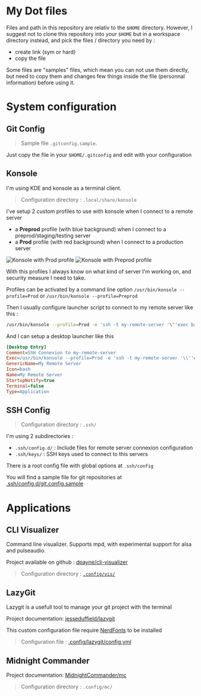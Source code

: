 # My Dot files

Files and path in this repository are relativ to the `$HOME` directory. However, I suggest not to clone this repository into your `$HOME` but in a workspace directory instead, and pick the files / directory you need by :

- create link (sym or hard)
- copy the file

Some files are "samples" files, which mean you can not use them directly, but need to copy them and changes few things inside the file (personnal information) before using it.


# System configuration

## Git Config

> Sample file `.gitconfig.sample`.

Just copy the file in your `$HOME/.gitconfig` and edit with your configuration

## Konsole

I'm using KDE and konsole as a terminal client.

> Configuration directory : `.local/share/konsole`

I've setup 2 custom profiles to use with konsole when I connect to a remote server
- a **Preprod** profile (with blue background) when I connect to a preprod/staging/testing server
- a **Prod** profile (with red background) when I connect to a production server

![Konsole with Prod profile](https://user-images.githubusercontent.com/2981531/276862750-62e96611-136d-4daa-8f03-4d26850c12f4.png)
![Konsole with Preprod profile](https://user-images.githubusercontent.com/2981531/276862755-e843c07c-7c3a-4c60-b104-29897037f69a.png)

With this profiles I always know on what kind of server I'm working on, and security measure I need to take.

Profiles can be activated by a command line option `/usr/bin/konsole --profile=Prod` or `/usr/bin/konsole --profile=Preprod`

Then I usually configure launcher script to connect to my remote server like this :
```bash
/usr/bin/konsole --profile=Prod -e 'ssh -t my-remote-server '\''exec bash'\'''
```

And I can setup a desktop launcher like this
```ini
[Desktop Entry]
Comment=SSH Connexion to my-remote-server
Exec=/usr/bin/konsole --profile=Prod -e 'ssh -t my-remote-server '\\''exec bash'\\'''
GenericName=My Remote Server
Icon=bash
Name=My Remote Server
StartupNotify=true
Terminal=false
Type=Application
```

## SSH Config

> Configuration directory : `.ssh/`

I'm using 2 subdirectories :
- `.ssh/config.d/` : Include files for remote server connexion configuration
- `.ssh/keys/` : SSH keys used to connect to this servers

There is a root config file with global options at `.ssh/config`

You will find a sample file for git repositories at [.ssh/config.d/git.config.sample](.ssh/config.d/git.config.sample)

# Applications

## CLI Visualizer

Command line visualizer. Supports mpd, with experimental support for alsa and pulseaudio.

Project available on github : [dpayne/cli-visualizer](https://github.com/dpayne/cli-visualizer)

> Configuration directory : [`.config/vis/`](.config/vis/)

## LazyGit

Lazygit is a usefull tool to manage your git project with the terminal

Project documentation: [jesseduffield/lazygit](https://github.com/jesseduffield/lazygit/blob/master/docs/Config.md)

This custom configuration file require [NerdFonts](https://www.nerdfonts.com/) to be installed

> Configuration file : [.config/lazygit/config.yml](.config/lazygit/config.yml)


## Midnight Commander

Project documentation: [MidnightCommander/mc](https://github.com/MidnightCommander/mc)

> Configuration directory : `.config/mc/`
